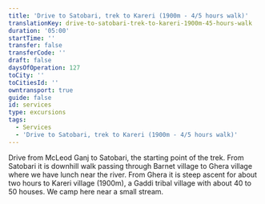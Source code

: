 ```yaml
---
title: 'Drive to Satobari, trek to Kareri (1900m - 4/5 hours walk)'
translationKey: drive-to-satobari-trek-to-kareri-1900m-45-hours-walk
duration: '05:00'
startTime: ''
transfer: false
transferCode: ''
draft: false
daysOfOperation: 127
toCity: ''
toCitiesId: ''
owntransport: true
guide: false
id: services
type: excursions
tags:
  - Services
  - 'Drive to Satobari, trek to Kareri (1900m - 4/5 hours walk)'
---
```

Drive from McLeod Ganj to Satobari, the starting point of the trek. From Satobari it is downhill walk passing through Barnet village to Ghera village where we have lunch near the river. From Ghera it is steep ascent for about two hours to Kareri village (1900m), a Gaddi tribal village with about 40 to 50 houses. We camp here near a small stream.